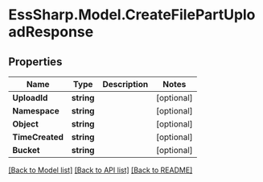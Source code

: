 # EssSharp.Model.CreateFilePartUploadResponse

## Properties

Name | Type | Description | Notes
------------ | ------------- | ------------- | -------------
**UploadId** | **string** |  | [optional] 
**Namespace** | **string** |  | [optional] 
**Object** | **string** |  | [optional] 
**TimeCreated** | **string** |  | [optional] 
**Bucket** | **string** |  | [optional] 

[[Back to Model list]](../README.md#documentation-for-models) [[Back to API list]](../README.md#documentation-for-api-endpoints) [[Back to README]](../README.md)

